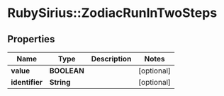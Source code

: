 # RubySirius::ZodiacRunInTwoSteps

## Properties
Name | Type | Description | Notes
------------ | ------------- | ------------- | -------------
**value** | **BOOLEAN** |  | [optional] 
**identifier** | **String** |  | [optional] 

